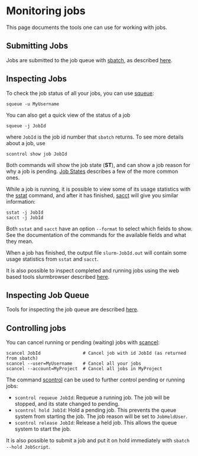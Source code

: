 

# Monitoring jobs

This page documents the tools one can use for working with jobs.

## Submitting Jobs

Jobs are submitted to the job queue with
[sbatch](https://slurm.schedmd.com/sbatch.html), as described
[here](submitting.md).

## Inspecting Jobs

To check the job status of all your jobs, you can use
[squeue](https://slurm.schedmd.com/squeue.html):

    squeue -u MyUsername

You can also get a quick view of the status of a job

    squeue -j JobId

where `JobId` is the job id number that `sbatch` returns. To see more
details about a job, use

    scontrol show job JobId

Both commands will show the job state (**ST**), and can show a job reason for
why a job is pending. [Job States](job_states.md) describes a few
of the more common ones.

While a job is running, it is possible to view some of its usage
statistics with the [sstat](https://slurm.schedmd.com/sstat.html)
command, and after it has finished,
[sacct](https://slurm.schedmd.com/sacct.html) will give you similar
information:

    sstat -j JobId
    sacct -j JobId

Both `sstat` and `sacct` have an option `--format` to select which
fields to show. See the documentation of the commands for the
available fields and what they mean.

When a job has finished, the output file `slurm-JobId.out` will
contain some usage statistics from `sstat` and `sacct`.

It is also possible to inspect completed and running jobs using the web based tools slurmbrowser described [here](submitting.md).

## Inspecting Job Queue

Tools for inspecting the job queue are described [here](submitting.md).

## Controlling jobs

You can cancel running or pending (waiting) jobs with [scancel](https://slurm.schedmd.com/scancel.html):

    scancel JobId                # Cancel job with id JobId (as returned from sbatch)
    scancel --user=MyUsername    # Cancel all your jobs
    scancel --account=MyProject  # Cancel all jobs in MyProject

The command [scontrol](https://slurm.schedmd.com/scontrol.html) can be
used to further control pending or running jobs:

- `scontrol requeue JobId`: Requeue a running job. The job will be
  stopped, and its state changed to pending.
- `scontrol hold JobId`: Hold a pending job. This prevents the queue
  system from starting the job. The job reason will be set to `JobHeldUser`.
- `scontrol release JobId`: Release a held job. This allows the queue
  system to start the job.

It is also possible to submit a job and put it on hold immediately
with `sbatch --hold JobScript`.
